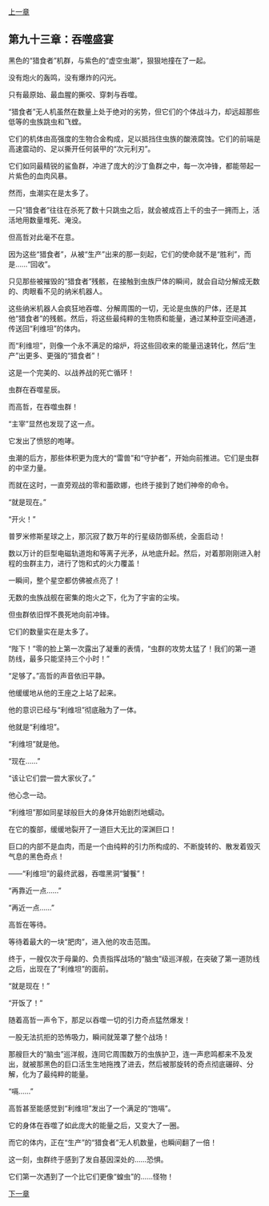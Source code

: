 [上一章](92-狩猎的序幕.md)

## 第九十三章：吞噬盛宴

黑色的“猎食者”机群，与紫色的“虚空虫潮”，狠狠地撞在了一起。

没有炮火的轰鸣，没有爆炸的闪光。

只有最原始、最血腥的撕咬、穿刺与吞噬。

“猎食者”无人机虽然在数量上处于绝对的劣势，但它们的个体战斗力，却远超那些低等的虫族跳虫和飞螳。

它们的机体由高强度的生物合金构成，足以抵挡住虫族的酸液腐蚀。它们的前端是高速震动的、足以撕开任何装甲的“次元利刃”。

它们如同最精锐的鲨鱼群，冲进了庞大的沙丁鱼群之中，每一次冲锋，都能带起一片紫色的血肉风暴。

然而，虫潮实在是太多了。

一只“猎食者”往往在杀死了数十只跳虫之后，就会被成百上千的虫子一拥而上，活活地用数量堆死、淹没。

但高哲对此毫不在意。

因为这些“猎食者”，从被“生产”出来的那一刻起，它们的使命就不是“胜利”，而是……“回收”。

只见那些被摧毁的“猎食者”残骸，在接触到虫族尸体的瞬间，就会自动分解成无数的、肉眼看不见的纳米机器人。

这些纳米机器人会疯狂地吞噬、分解周围的一切，无论是虫族的尸体，还是其他“猎食者”的残骸。然后，将这些最纯粹的生物质和能量，通过某种亚空间通道，传送回“利维坦”的体内。

而“利维坦”，则像一个永不满足的熔炉，将这些回收来的能量迅速转化，然后“生产”出更多、更强的“猎食者”！

这是一个完美的、以战养战的死亡循环！

虫群在吞噬星辰。

而高哲，在吞噬虫群！

“主宰”显然也发现了这一点。

它发出了愤怒的咆哮。

虫潮的后方，那些体积更为庞大的“雷兽”和“守护者”，开始向前推进。它们是虫群的中坚力量。

而就在这时，一直旁观战的零和蕾欧娜，也终于接到了她们神帝的命令。

“就是现在。”

“开火！”

普罗米修斯星球之上，那沉寂了数万年的行星级防御系统，全面启动！

数以万计的巨型电磁轨道炮和等离子光矛，从地底升起。然后，对着那刚刚进入射程的虫群主力，进行了饱和式的火力覆盖！

一瞬间，整个星空都仿佛被点亮了！

无数的虫族战舰在密集的炮火之下，化为了宇宙的尘埃。

但虫群依旧悍不畏死地向前冲锋。

它们的数量实在是太多了。

“陛下！”零的脸上第一次露出了凝重的表情，“虫群的攻势太猛了！我们的第一道防线，最多只能坚持三个小时！”

“足够了。”高哲的声音依旧平静。

他缓缓地从他的王座之上站了起来。

他的意识已经与“利维坦”彻底融为了一体。

他就是“利维坦”。

“利维坦”就是他。

“现在……”

“该让它们尝一尝大家伙了。”

他心念一动。

“利维坦”那如同星球般巨大的身体开始剧烈地蠕动。

在它的腹部，缓缓地裂开了一道巨大无比的深渊巨口！

巨口的内部不是血肉，而是一个由纯粹的引力所构成的、不断旋转的、散发着毁灭气息的黑色奇点！

——“利维坦”的最终武器，吞噬黑洞“饕餮”！

“再靠近一点……”

“再近一点……”

高哲在等待。

等待着最大的一块“肥肉”，进入他的攻击范围。

终于，一艘仅次于母巢的、负责指挥战场的“脑虫”级巡洋舰，在突破了第一道防线之后，出现在了“利维坦”的面前。

“就是现在！”

“开饭了！”

随着高哲一声令下，那足以吞噬一切的引力奇点猛然爆发！

一股无法抗拒的恐怖吸力，瞬间就笼罩了整个战场！

那艘巨大的“脑虫”巡洋舰，连同它周围数万的虫族护卫，连一声悲鸣都来不及发出，就被那黑色的巨口活生生地拖拽了进去，然后被那旋转的奇点彻底碾碎、分解，化为了最纯粹的能量。

“嗝……”

高哲甚至能感觉到“利维坦”发出了一个满足的“饱嗝”。

它的身体在吞噬了如此庞大的能量之后，又变大了一圈。

而它的体内，正在“生产”的“猎食者”无人机数量，也瞬间翻了一倍！

这一刻，虫群终于感到了发自基因深处的……恐惧。

它们第一次遇到了一个比它们更像“蝗虫”的……怪物！

[下一章](94-女王们的回归.md)
